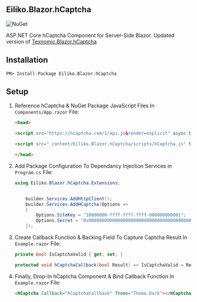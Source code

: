 ## Eiliko.Blazor.hCaptcha

![NuGet](https://img.shields.io/nuget/vpre/Eiliko.Blazor.hCaptcha?logo=NuGet&label=NuGet%20%7C%20Eiliko.Blazor.hCaptcha&logoColor=blue&color=blue)

ASP.NET Core hCaptcha Component for Server-Side Blazor. Updated version of [Texnomic.Blazor.hCaptcha](https://github.com/Texnomic/hCaptcha)

## Installation

```pwsh
PM> Install-Package Eiliko.Blazor.hCaptcha
```

## Setup


1. Reference hCaptcha & NuGet Package JavaScript Files In `Components/App.razor` File:

    ```html
    <head>

    <script src="https://hcaptcha.com/1/api.js&render=explicit" async type="text/javascript"></script>

    <script src="_content/Eiliko.Blazor.hCaptcha/scripts/hCaptcha.js" type="text/javascript"></script>

    </head>
    ```

2. Add Package Configuration To Dependancy Injection Services in `Program.cs` File:

    ```csharp
    using Eiliko.Blazor.hCaptcha.Extensions;


        builder.Services.AddHttpClient();
        builder.Services.AddHCaptcha(Options =>
        {
            Options.SiteKey = "10000000-ffff-ffff-ffff-000000000001";
            Options.Secret = "0x0000000000000000000000000000000000000000";
        });
    ```

3. Create Callback Function & Backing Field To Capture Captcha Result In `Example.razor` File:

    ```csharp
    private bool IsCaptchaValid { get; set; }

    protected void hCaptchaCallback(bool Result) => IsCaptchaValid = Result;
    ```

4. Finally, Drop-In hCaptcha Component & Bind Callback Function In `Example.razor` File:

    ```html
    <HCaptcha Callback="hCaptchaCallback" Theme="Theme.Dark"></HCaptcha>
    ```